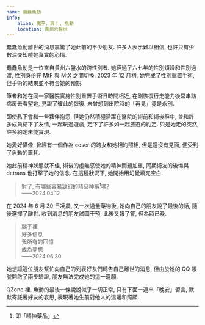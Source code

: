 ```yaml
---
name: 蠢蠢魚動
info: 
    alias: 魔芋，爽！, 魚動
    location: 貴州六盤水
---
```


蠢蠢魚動離世的消息震驚了她此前的不少朋友. 許多人表示難以相信, 也許只有少數深交知曉她真實的心情.   

蠢蠢魚動是一位來自貴州六盤水的跨性別者. 她經過了六七年的性別煩躁和性別過渡, 性別身份在 MtF 與 MtX 之間切換. 2023 年 12 月初, 她完成了性別重置手術, 但手術的結果並不符合她的預期.   

筆者和她在同一家醫院實施性別重置手術且時間相近, 在剛恢復行走能力後常串訪病房去看望她, 見證了彼此的恢復. 未曾想到出院時的「再見」竟是永別.   

即使私下會和一些夥伴抱怨, 但她仍然積極活躍在醫院的術前和術後群中, 並和許多成員結下了友情, 一起玩過遊戲, 定下了許多如一起旅遊的約定. 只是她走的突然, 許多約定未能實現.   

她愛好攝像, 曾經有一個作為 coser 的跨女和她相約照相, 但是還沒有見面, 便受到了魚動的噩耗.   

她此前精神狀態就不佳, 術後的虛無感使她的精神問題加重, 同期術友的後悔與 detrans 也打擊了她的信念. 在這種狀況下, 她開始用幻覺填充空白.   

> 對了, 有哪些容易致幻的精品神藥[^1]嗎?   
> ——2024.04.12

在 2024 年 6 月 30 日凌晨, 又一次過量藥物後, 她向自己的朋友說了最後的話, 隨後選擇了離世. 收到消息的朋友試圖干預, 此後又報了警, 但為時已晚.   

> 腦子裡  
> 好多信息  
> 我所有的回憶  
> 成為夢想  
> ——2024.06.30  

她想讓這位朋友幫忙向自己的列表好友們轉告自己離世的消息, 但由於她的 QQ 賬號開啟了兩步驗證, 朋友無法完成她的這一遺願.   

QZone 裡, 魚動的最後一條說說似乎一切正常, 只有下面一連串「晚安」留言, 默默寄託著好友的哀思, 表現著她生前對他人的溫暖和照願.  

[^1]: 即「精神藥品」